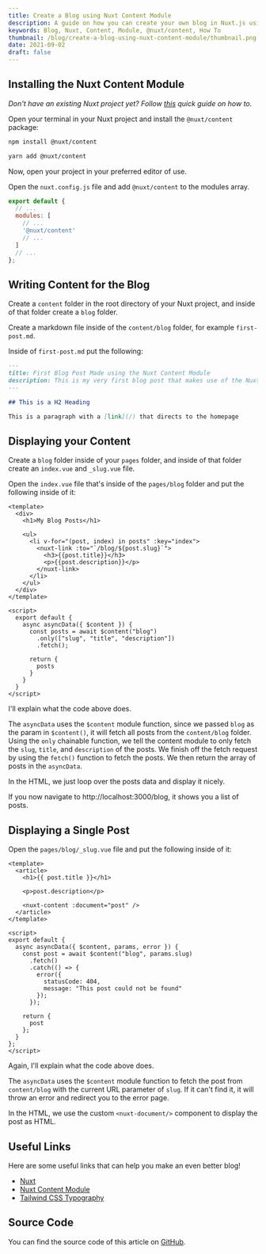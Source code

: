 ```yaml
---
title: Create a Blog using Nuxt Content Module
description: A guide on how you can create your own blog in Nuxt.js using the Nuxt Content module.
keywords: Blog, Nuxt, Content, Module, @nuxt/content, How To
thumbnail: /blog/create-a-blog-using-nuxt-content-module/thumbnail.png
date: 2021-09-02
draft: false
---
```


## Installing the Nuxt Content Module

*Don't have an existing Nuxt project yet? Follow [this](/blog/setup-a-nuxt-app-using-create-nuxt-app) quick guide on how to.*

Open your terminal in your Nuxt project and install the `@nuxt/content` package:

<client-only>
<code-group>
  <code-block label="NPM" active>

  ```bash
  npm install @nuxt/content
  ```

  </code-block>
  <code-block label="Yarn">

  ```bash
  yarn add @nuxt/content
  ```

  </code-block>
</code-group>
</client-only>

Now, open your project in your preferred editor of use.

Open the `nuxt.config.js` file and add `@nuxt/content` to the modules array.

```js
export default {
  // ...
  modules: [
    // ...
    '@nuxt/content'
    // ...
  ]
  // ...
};
```

## Writing Content for the Blog

Create a `content` folder in the root directory of your Nuxt project, and inside of that folder create a `blog` folder.

Create a markdown file inside of the `content/blog` folder, for example `first-post.md`.

Inside of `first-post.md` put the following:

```md
---
title: First Blog Post Made using the Nuxt Content Module
description: This is my very first blog post that makes use of the Nuxt Content module.
---

## This is a H2 Heading

This is a paragraph with a [link](/) that directs to the homepage
```

## Displaying your Content

Create a `blog` folder inside of your `pages` folder, and inside of that folder create an `index.vue` and `_slug.vue` file.

Open the `index.vue` file that's inside of the `pages/blog` folder and put the following inside of it:

```vue
<template>
  <div>
    <h1>My Blog Posts</h1>

    <ul>
      <li v-for="(post, index) in posts" :key="index">
        <nuxt-link :to="`/blog/${post.slug}`">
          <h3>{{post.title}}</h3>
          <p>{{post.description}}</p>
        </nuxt-link>
      </li>
    </ul>
  </div>
</template>

<script>
  export default {
    async asyncData({ $content }) {
      const posts = await $content("blog")
        .only(["slug", "title", "description"])
        .fetch();

      return {
        posts
      }
    }
  }
</script>
```

I'll explain what the code above does.

The `asyncData` uses the `$content` module function, since we passed `blog` as the param in `$content()`, it will fetch all posts from the `content/blog` folder. Using the `only` chainable function, we tell the content module to only fetch the `slug`, `title`, and `description` of the posts. We finish off the fetch request by using the `fetch()` function to fetch the posts. We then return the array of posts in the `asyncData`.

In the HTML, we just loop over the posts data and display it nicely.

If you now navigate to http://localhost:3000/blog, it shows you a list of posts.

## Displaying a Single Post

Open the `pages/blog/_slug.vue` file and put the following inside of it:

```vue
<template>
  <article>
    <h1>{{ post.title }}</h1>

    <p>post.description</p>

    <nuxt-content :document="post" />
  </article>
</template>

<script>
export default {
  async asyncData({ $content, params, error }) {
    const post = await $content("blog", params.slug)
      .fetch()
      .catch(() => {
        error({
          statusCode: 404,
          message: "This post could not be found"
        });
      });

    return {
      post
    };
  }
};
</script>
```

Again, I'll explain what the code above does.

The `asyncData` uses the `$content` module function to fetch the post from `content/blog` with the current URL parameter of `slug`. If it can't find it, it will throw an error and redirect you to the error page.

In the HTML, we use the custom `<nuxt-document/>` component to display the post as HTML.

## Useful Links

Here are some useful links that can help you make an even better blog!

- [Nuxt](https://nuxtjs.org/)
- [Nuxt Content Module](https://content.nuxtjs.org/)
- [Tailwind CSS Typography](https://github.com/tailwindlabs/tailwindcss-typography)

## Source Code

You can find the source code of this article on [GitHub](https://github.com/CodingWithNuke/nuxt-content-example).
